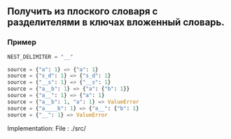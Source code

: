 ## Получить из плоского словаря с разделителями в ключах вложенный словарь.

### Пример
```python
NEST_DELIMITER = "__"

source = {"a": 1} => {"a": 1}
source = {"s_d": 1} => {"s_d": 1}
source = {"__s": 1} => {"__s": 1}
source = {"a__b": 1} => {"a": {"b": 1}}
source = {"a__": 1} => {"a": 1}
source = {"a__b": 1, "a": 1} => ValueError
source = {"a____b": 1} => {"a__": {"b": 1}
source = {"__": 1} => ValueError
```

Implementation:
File : ./src/
